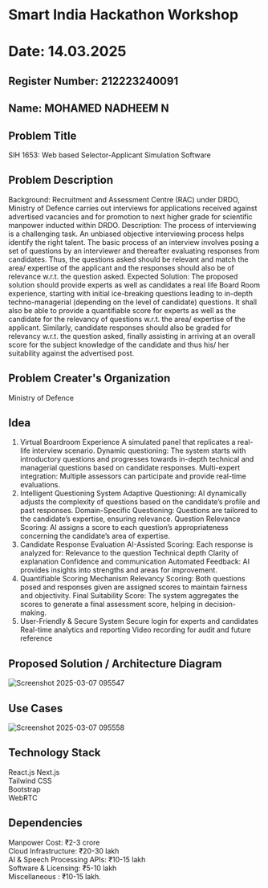 # Smart India Hackathon Workshop
# Date: 14.03.2025
## Register Number: 212223240091
## Name: MOHAMED NADHEEM N
## Problem Title
SIH 1653: Web based Selector-Applicant Simulation Software
## Problem Description
Background: Recruitment and Assessment Centre (RAC) under DRDO, Ministry of Defence carries out interviews for applications received against advertised vacancies and for promotion to next higher grade for scientific manpower inducted within DRDO. Description: The process of interviewing is a challenging task. An unbiased objective interviewing process helps identify the right talent. The basic process of an interview involves posing a set of questions by an interviewer and thereafter evaluating responses from candidates. Thus, the questions asked should be relevant and match the area/ expertise of the applicant and the responses should also be of relevance w.r.t. the question asked. Expected Solution: The proposed solution should provide experts as well as candidates a real life Board Room experience, starting with initial ice-breaking questions leading to in-depth techno-managerial (depending on the level of candidate) questions. It shall also be able to provide a quantifiable score for experts as well as the candidate for the relevancy of questions w.r.t. the area/ expertise of the applicant. Similarly, candidate responses should also be graded for relevancy w.r.t. the question asked, finally assisting in arriving at an overall score for the subject knowledge of the candidate and thus his/ her suitability against the advertised post.

## Problem Creater's Organization
Ministry of Defence

## Idea
1. Virtual Boardroom Experience
A simulated panel that replicates a real-life interview scenario.
Dynamic questioning: The system starts with introductory questions and progresses towards in-depth technical and managerial questions based on candidate responses.
Multi-expert integration: Multiple assessors can participate and provide real-time evaluations.
2. Intelligent Questioning System
Adaptive Questioning: AI dynamically adjusts the complexity of questions based on the candidate’s profile and past responses.
Domain-Specific Questioning: Questions are tailored to the candidate’s expertise, ensuring relevance.
Question Relevance Scoring: AI assigns a score to each question’s appropriateness concerning the candidate’s area of expertise.
3. Candidate Response Evaluation
AI-Assisted Scoring: Each response is analyzed for:
Relevance to the question
Technical depth
Clarity of explanation
Confidence and communication
Automated Feedback: AI provides insights into strengths and areas for improvement.
4. Quantifiable Scoring Mechanism
Relevancy Scoring: Both questions posed and responses given are assigned scores to maintain fairness and objectivity.
Final Suitability Score: The system aggregates the scores to generate a final assessment score, helping in decision-making.
5. User-Friendly & Secure System
Secure login for experts and candidates
Real-time analytics and reporting
Video recording for audit and future reference

## Proposed Solution / Architecture Diagram
![Screenshot 2025-03-07 095547](https://github.com/user-attachments/assets/3205030d-e12c-4bf8-94ca-e563d00800e7)


## Use Cases
![Screenshot 2025-03-07 095558](https://github.com/user-attachments/assets/aba018c0-7f7b-4de1-92a0-b7aef36ecbe5)


## Technology Stack
React.js 
Next.js     
Tailwind CSS   
Bootstrap         
WebRTC   

## Dependencies
Manpower Cost: ₹2-3 crore      
Cloud Infrastructure: ₹20-30 lakh      
AI & Speech Processing APIs: ₹10-15 lakh   
Software & Licensing: ₹5-10 lakh   
Miscellaneous : ₹10-15 lakh.
